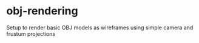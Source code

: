 # obj-rendering
Setup to render basic OBJ models as wireframes using simple camera and frustum projections
